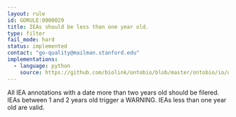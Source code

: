 ```yaml
---
layout: rule
id: GORULE:0000029
title: IEAs should be less than one year old.
type: filter
fail_mode: hard
status: implemented
contact: "go-quality@mailman.stanford.edu"
implementations:
  - language: python 
    source: https://github.com/biolink/ontobio/blob/master/ontobio/io/qc.py#L92
---
```

All IEA annotations with a date more than two years old should be filered.
IEAs between 1 and 2 years old trigger a WARNING.
IEAs less than one year old are valid. 

